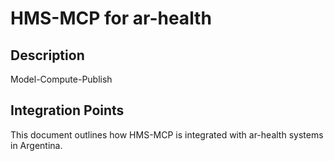 # HMS-MCP for ar-health

## Description

Model-Compute-Publish

## Integration Points

This document outlines how HMS-MCP is integrated with ar-health systems in Argentina.
